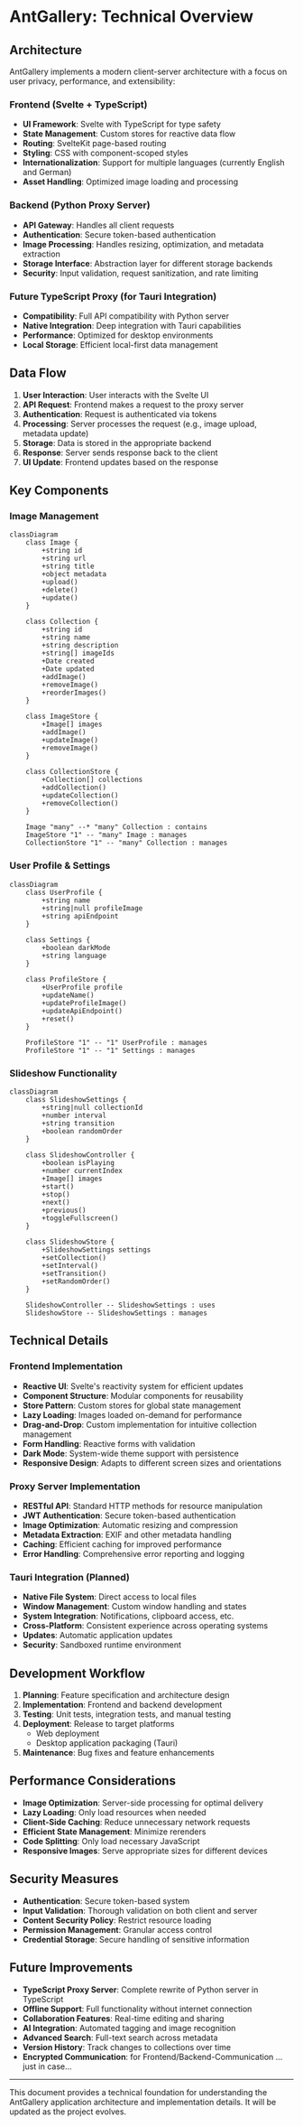 # AntGallery: Technical Overview

## Architecture

AntGallery implements a modern client-server architecture with a focus on user privacy, performance, and extensibility:

### Frontend (Svelte + TypeScript)

- **UI Framework**: Svelte with TypeScript for type safety
- **State Management**: Custom stores for reactive data flow
- **Routing**: SvelteKit page-based routing
- **Styling**: CSS with component-scoped styles
- **Internationalization**: Support for multiple languages (currently English and German)
- **Asset Handling**: Optimized image loading and processing

### Backend (Python Proxy Server)

- **API Gateway**: Handles all client requests
- **Authentication**: Secure token-based authentication
- **Image Processing**: Handles resizing, optimization, and metadata extraction
- **Storage Interface**: Abstraction layer for different storage backends
- **Security**: Input validation, request sanitization, and rate limiting

### Future TypeScript Proxy (for Tauri Integration)

- **Compatibility**: Full API compatibility with Python server
- **Native Integration**: Deep integration with Tauri capabilities
- **Performance**: Optimized for desktop environments
- **Local Storage**: Efficient local-first data management

## Data Flow

1. **User Interaction**: User interacts with the Svelte UI
2. **API Request**: Frontend makes a request to the proxy server
3. **Authentication**: Request is authenticated via tokens
4. **Processing**: Server processes the request (e.g., image upload, metadata update)
5. **Storage**: Data is stored in the appropriate backend
6. **Response**: Server sends response back to the client
7. **UI Update**: Frontend updates based on the response

## Key Components

### Image Management

```mermaid
classDiagram
    class Image {
        +string id
        +string url
        +string title
        +object metadata
        +upload()
        +delete()
        +update()
    }
    
    class Collection {
        +string id
        +string name
        +string description
        +string[] imageIds
        +Date created
        +Date updated
        +addImage()
        +removeImage()
        +reorderImages()
    }
    
    class ImageStore {
        +Image[] images
        +addImage()
        +updateImage()
        +removeImage()
    }
    
    class CollectionStore {
        +Collection[] collections
        +addCollection()
        +updateCollection()
        +removeCollection()
    }
    
    Image "many" --* "many" Collection : contains
    ImageStore "1" -- "many" Image : manages
    CollectionStore "1" -- "many" Collection : manages
```

### User Profile & Settings

```mermaid
classDiagram
    class UserProfile {
        +string name
        +string|null profileImage
        +string apiEndpoint
    }
    
    class Settings {
        +boolean darkMode
        +string language
    }
    
    class ProfileStore {
        +UserProfile profile
        +updateName()
        +updateProfileImage()
        +updateApiEndpoint()
        +reset()
    }
    
    ProfileStore "1" -- "1" UserProfile : manages
    ProfileStore "1" -- "1" Settings : manages
```

### Slideshow Functionality

```mermaid
classDiagram
    class SlideshowSettings {
        +string|null collectionId
        +number interval
        +string transition
        +boolean randomOrder
    }
    
    class SlideshowController {
        +boolean isPlaying
        +number currentIndex
        +Image[] images
        +start()
        +stop()
        +next()
        +previous()
        +toggleFullscreen()
    }
    
    class SlideshowStore {
        +SlideshowSettings settings
        +setCollection()
        +setInterval()
        +setTransition()
        +setRandomOrder()
    }
    
    SlideshowController -- SlideshowSettings : uses
    SlideshowStore -- SlideshowSettings : manages
```

## Technical Details

### Frontend Implementation

- **Reactive UI**: Svelte's reactivity system for efficient updates
- **Component Structure**: Modular components for reusability
- **Store Pattern**: Custom stores for global state management
- **Lazy Loading**: Images loaded on-demand for performance
- **Drag-and-Drop**: Custom implementation for intuitive collection management
- **Form Handling**: Reactive forms with validation
- **Dark Mode**: System-wide theme support with persistence
- **Responsive Design**: Adapts to different screen sizes and orientations

### Proxy Server Implementation

- **RESTful API**: Standard HTTP methods for resource manipulation
- **JWT Authentication**: Secure token-based authentication
- **Image Optimization**: Automatic resizing and compression
- **Metadata Extraction**: EXIF and other metadata handling
- **Caching**: Efficient caching for improved performance
- **Error Handling**: Comprehensive error reporting and logging

### Tauri Integration (Planned)

- **Native File System**: Direct access to local files
- **Window Management**: Custom window handling and states
- **System Integration**: Notifications, clipboard access, etc.
- **Cross-Platform**: Consistent experience across operating systems
- **Updates**: Automatic application updates
- **Security**: Sandboxed runtime environment

## Development Workflow

1. **Planning**: Feature specification and architecture design
2. **Implementation**: Frontend and backend development
3. **Testing**: Unit tests, integration tests, and manual testing
4. **Deployment**: Release to target platforms
   - Web deployment
   - Desktop application packaging (Tauri)
5. **Maintenance**: Bug fixes and feature enhancements

## Performance Considerations

- **Image Optimization**: Server-side processing for optimal delivery
- **Lazy Loading**: Only load resources when needed
- **Client-Side Caching**: Reduce unnecessary network requests
- **Efficient State Management**: Minimize rerenders
- **Code Splitting**: Only load necessary JavaScript
- **Responsive Images**: Serve appropriate sizes for different devices

## Security Measures

- **Authentication**: Secure token-based system
- **Input Validation**: Thorough validation on both client and server
- **Content Security Policy**: Restrict resource loading
- **Permission Management**: Granular access control
- **Credential Storage**: Secure handling of sensitive information

## Future Improvements

- **TypeScript Proxy Server**: Complete rewrite of Python server in TypeScript
- **Offline Support**: Full functionality without internet connection
- **Collaboration Features**: Real-time editing and sharing
- **AI Integration**: Automated tagging and image recognition
- **Advanced Search**: Full-text search across metadata
- **Version History**: Track changes to collections over time
- **Encrypted Communication**: for Frontend/Backend-Communication ... just in case...

---

This document provides a technical foundation for understanding the AntGallery application architecture and implementation details. It will be updated as the project evolves. 